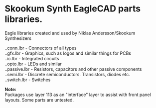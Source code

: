# Skookum Synth EagleCAD parts libraries.

Eagle libraries created and used by Niklas Andersson/Skookum Synthesizers

..conn.lbr - Connectors of all types</br>
..gfx.lbr - Graphics, such as logos and similar things for PCBs</br>
..ic.lbr - Integrated circuits</br>
..opto.lbr - LEDs and similar</br>
..passive.lbr - Resistors, capacitors and other passive components</br>
..semi.lbr - Discrete semiconductors. Transistors, diodes etc.</br>
..switch.lbr - Switches</br>

<b>Note:</b><br>
Packages use layer 113 as an "interface" layer to assist with front panel layouts.
Some parts are untested.

